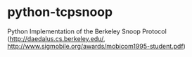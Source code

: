 # python-tcpsnoop
Python Implementation of the Berkeley Snoop Protocol (http://daedalus.cs.berkeley.edu/, http://www.sigmobile.org/awards/mobicom1995-student.pdf)
